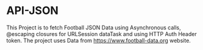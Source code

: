 # API-JSON
This Project is to fetch Football JSON Data using Asynchronous calls, @escaping closures for URLSession dataTask and using HTTP Auth Header token.
The project uses Data from https://www.football-data.org website. 
